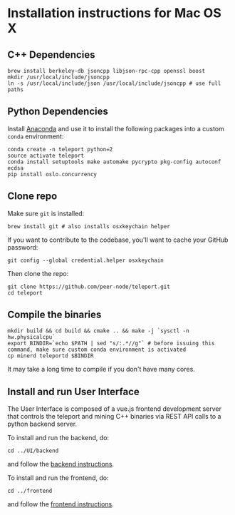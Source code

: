 # Installation instructions for Mac OS X 

## C++ Dependencies

```
brew install berkeley-db jsoncpp libjson-rpc-cpp openssl boost
mkdir /usr/local/include/jsoncpp
ln -s /usr/local/include/json /usr/local/include/jsoncpp # use full paths
```

Python Dependencies
-----

Install [Anaconda](https://www.continuum.io/downloads) and use it to install the following packages into a custom `conda` environment:

```
conda create -n teleport python=2
source activate teleport
conda install setuptools make automake pycrypto pkg-config autoconf ecdsa
pip install oslo.concurrency
```

Clone repo
-----

Make sure `git` is installed: 
```
brew install git # also installs osxkeychain helper
```
If you want to contribute to the codebase, you'll want to cache your GitHub password: 
```
git config --global credential.helper osxkeychain
```
Then clone the repo: 
```
git clone https://github.com/peer-node/teleport.git
cd teleport
```

Compile the binaries
-----

```
mkdir build && cd build && cmake .. && make -j `sysctl -n hw.physicalcpu`
export BINDIR=`echo $PATH | sed "s/:.*//g"` # before issuing this command, make sure custom conda environment is activated
cp minerd teleportd $BINDIR
```
It may take a long time to compile if you don't have many cores.

Install and run User Interface 
------

The User Interface is composed of 
a vue.js frontend development server that 
controls the teleport and mining C++ binaries via 
REST API calls to 
a python backend server. 

To install and run the backend, do: 
```
cd ../UI/backend
```
and follow the 
[backend instructions](UI/backend/README.md).

To install and run the frontend, do: 

```
cd ../frontend
```
and follow the
[frontend instructions](UI/frontend/README.md).
 
